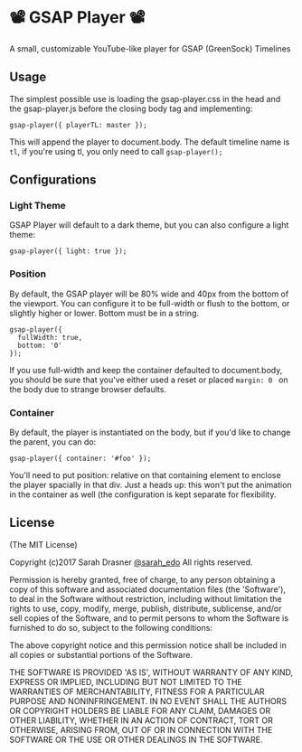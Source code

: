# 📽 GSAP Player 📽

A small, customizable YouTube-like player for GSAP (GreenSock) Timelines 

## Usage

The simplest possible use is loading the gsap-player.css in the head and the gsap-player.js before the closing body tag and implementing:

```gsap-player({ playerTL: master });```

This will append the player to document.body. The default timeline name is `tl`, if you're using tl, you only need to call `gsap-player();`

## Configurations

### Light Theme

GSAP Player will default to a dark theme, but you can also configure a light theme:

```gsap-player({ light: true });```

### Position

By default, the GSAP player will be 80% wide and 40px from the bottom of the viewport. You can configure it to be full-width or flush to the bottom, or slightly higher or lower. Bottom must be in a string.

```
gsap-player({
  fullWidth: true,
  bottom: '0'
});
```

If you use full-width and keep the container defaulted to document.body, you should be sure that you've either used a reset or placed `margin: 0 ` on the body due to strange browser defaults.

### Container

By default, the player is instantiated on the body, but if you'd like to change the parent, you can do:

```gsap-player({ container: '#foo' });```

You'll need to put position: relative on that containing element to enclose the player spacially in that div. Just a heads up: this won't put the animation in the container as well (the configuration is kept separate for flexibility. 

## License

(The MIT License)

Copyright (c)2017 Sarah Drasner [@sarah_edo](https://twitter.com/sarah_edo) All rights reserved.

Permission is hereby granted, free of charge, to any person obtaining a copy of this software and associated documentation files (the 'Software'), to deal in the Software without restriction, including without limitation the rights to use, copy, modify, merge, publish, distribute, sublicense, and/or sell copies of the Software, and to permit persons to whom the Software is furnished to do so, subject to the following conditions:

The above copyright notice and this permission notice shall be included in all copies or substantial portions of the Software.

THE SOFTWARE IS PROVIDED 'AS IS', WITHOUT WARRANTY OF ANY KIND, EXPRESS OR IMPLIED, INCLUDING BUT NOT LIMITED TO THE WARRANTIES OF MERCHANTABILITY, FITNESS FOR A PARTICULAR PURPOSE AND NONINFRINGEMENT. IN NO EVENT SHALL THE AUTHORS OR COPYRIGHT HOLDERS BE LIABLE FOR ANY CLAIM, DAMAGES OR OTHER LIABILITY, WHETHER IN AN ACTION OF CONTRACT, TORT OR OTHERWISE, ARISING FROM, OUT OF OR IN CONNECTION WITH THE SOFTWARE OR THE USE OR OTHER DEALINGS IN THE SOFTWARE.

